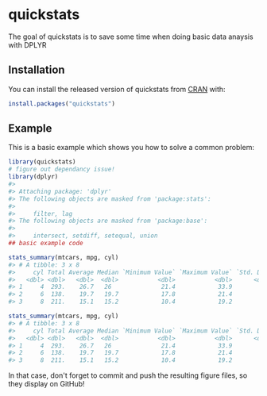 
<!-- README.md is generated from README.Rmd. Please edit that file -->
quickstats
==========

The goal of quickstats is to save some time when doing basic data anaysis with DPLYR

Installation
------------

You can install the released version of quickstats from [CRAN](https://CRAN.R-project.org) with:

``` r
install.packages("quickstats")
```

Example
-------

This is a basic example which shows you how to solve a common problem:

``` r
library(quickstats)
# figure out dependancy issue!
library(dplyr)
#> 
#> Attaching package: 'dplyr'
#> The following objects are masked from 'package:stats':
#> 
#>     filter, lag
#> The following objects are masked from 'package:base':
#> 
#>     intersect, setdiff, setequal, union
## basic example code
```

``` r
stats_summary(mtcars, mpg, cyl)
#> # A tibble: 3 x 8
#>     cyl Total Average Median `Minimum Value` `Maximum Value` `Std. Dev` Number
#>   <dbl> <dbl>   <dbl>  <dbl>           <dbl>           <dbl>      <dbl>  <dbl>
#> 1     4  293.    26.7   26              21.4            33.9        4.5     11
#> 2     6  138.    19.7   19.7            17.8            21.4        1.5      7
#> 3     8  211.    15.1   15.2            10.4            19.2        2.6     14
```

``` r
stats_summary(mtcars, mpg, cyl)
#> # A tibble: 3 x 8
#>     cyl Total Average Median `Minimum Value` `Maximum Value` `Std. Dev` Number
#>   <dbl> <dbl>   <dbl>  <dbl>           <dbl>           <dbl>      <dbl>  <dbl>
#> 1     4  293.    26.7   26              21.4            33.9        4.5     11
#> 2     6  138.    19.7   19.7            17.8            21.4        1.5      7
#> 3     8  211.    15.1   15.2            10.4            19.2        2.6     14
```

In that case, don't forget to commit and push the resulting figure files, so they display on GitHub!
